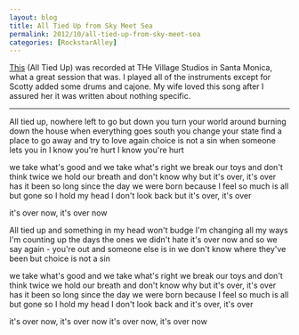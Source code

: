 ```yaml
---
layout: blog
title: All Tied Up from Sky Meet Sea
permalink: 2012/10/all-tied-up-from-sky-meet-sea
categories: [RockstarAlley]
---
```


<a href="http://kristeraxel.com/media/2012-kristeraxel-AllTiedUp.mp3">This</a> (All Tied Up) was recorded at THe Village Studios in Santa Monica, what a great session that was. I played all of the instruments except for Scotty added some drums and cajone. My wife loved this song after I assured her it was written about nothing specific.

------


All tied up, nowhere left to go but down 
you turn your world around 
burning down the house 
when everything goes south 
you change your state 
find a place to go away 
and try to love again 
choice is not a sin 
when someone lets you in 
I know you're hurt 
I know you're hurt 

we take what's good and we take what's right 
we break our toys and don't think twice 
we hold our breath and don't know why 
but it's over, it's over 
has it been so long since the day we were born 
because I feel so much is all but gone 
so I hold my head I don't look back 
but it's over, it's over 

it's over now, it's over now 

All tied up and something in my head won't budge 
I'm changing all my ways 
I'm counting up the days 
the ones we didn't hate 
it's over now and so we say again - you're out 
and someone else is in 
we don't know where they've been 
but choice is not a sin 

we take what's good and we take what's right 
we break our toys and don't think twice 
we hold our breath and don't know why 
but it's over, it's over 
has it been so long since the day we were born 
because I feel so much is all but gone 
so I hold my head I don't look back 
and it's over, it's over 

it's over now, it's over now 
it's over now, it's over now

